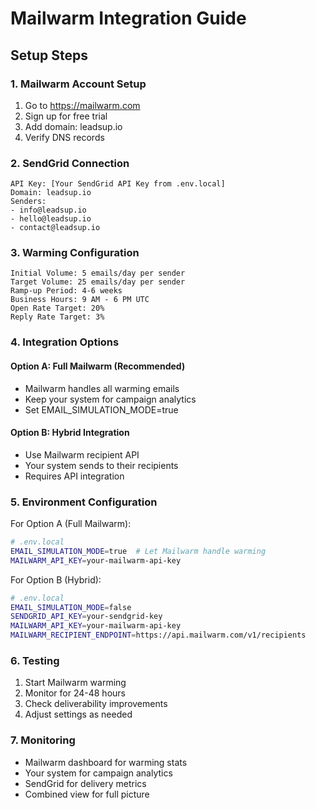 # Mailwarm Integration Guide

## Setup Steps

### 1. Mailwarm Account Setup
1. Go to https://mailwarm.com
2. Sign up for free trial
3. Add domain: leadsup.io
4. Verify DNS records

### 2. SendGrid Connection
```
API Key: [Your SendGrid API Key from .env.local]
Domain: leadsup.io
Senders:
- info@leadsup.io
- hello@leadsup.io  
- contact@leadsup.io
```

### 3. Warming Configuration
```
Initial Volume: 5 emails/day per sender
Target Volume: 25 emails/day per sender
Ramp-up Period: 4-6 weeks
Business Hours: 9 AM - 6 PM UTC
Open Rate Target: 20%
Reply Rate Target: 3%
```

### 4. Integration Options

#### Option A: Full Mailwarm (Recommended)
- Mailwarm handles all warming emails
- Keep your system for campaign analytics
- Set EMAIL_SIMULATION_MODE=true

#### Option B: Hybrid Integration
- Use Mailwarm recipient API
- Your system sends to their recipients
- Requires API integration

### 5. Environment Configuration

For Option A (Full Mailwarm):
```bash
# .env.local
EMAIL_SIMULATION_MODE=true  # Let Mailwarm handle warming
MAILWARM_API_KEY=your-mailwarm-api-key
```

For Option B (Hybrid):
```bash
# .env.local  
EMAIL_SIMULATION_MODE=false
SENDGRID_API_KEY=your-sendgrid-key
MAILWARM_API_KEY=your-mailwarm-api-key
MAILWARM_RECIPIENT_ENDPOINT=https://api.mailwarm.com/v1/recipients
```

### 6. Testing
1. Start Mailwarm warming
2. Monitor for 24-48 hours
3. Check deliverability improvements
4. Adjust settings as needed

### 7. Monitoring
- Mailwarm dashboard for warming stats
- Your system for campaign analytics
- SendGrid for delivery metrics
- Combined view for full picture